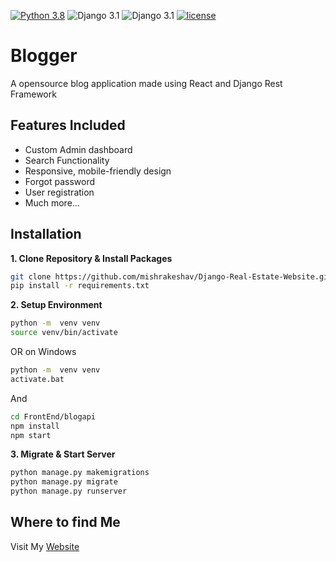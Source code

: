 [![Python 3.8](https://img.shields.io/badge/python-3.8-yellow.svg)](https://www.python.org/downloads/release/python-360/)
![Django 3.1](https://img.shields.io/badge/Django-3.1-green.svg)
![Django 3.1](https://img.shields.io/badge/React-17.0.1-green.svg)
[![license](https://img.shields.io/github/license/DAVFoundation/captain-n3m0.svg?style=flat-square)]()
# Blogger
A opensource blog application made using React and Django Rest Framework
## Features Included
- Custom Admin dashboard
- Search Functionality
- Responsive, mobile-friendly design
- Forgot password 
- User registration
- Much more...

## Installation

**1. Clone Repository & Install Packages**
```sh
git clone https://github.com/mishrakeshav/Django-Real-Estate-Website.git
pip install -r requirements.txt
```
**2. Setup Environment**
```sh
python -m  venv venv
source venv/bin/activate
``````
OR on Windows
```sh
python -m  venv venv
activate.bat
``````
And 
```sh
cd FrontEnd/blogapi 
npm install 
npm start 
``````

**3. Migrate & Start Server**
```sh
python manage.py makemigrations
python manage.py migrate
python manage.py runserver
```

## Where to find Me
Visit My [Website](https://mishrakeshav.github.io)
